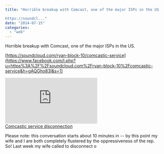 ```yaml
---
title: "Horrible breakup with Comcast, one of the major ISPs in the US.

https://soundcl..."
date: "2014-07-15"
categories: 
  - "web"
---
```


Horrible breakup with Comcast, one of the major ISPs in the US.  
  
[https://soundcloud.com/ryan-block-10/comcastic-service](https://www.facebook.com/l.php?u=https%3A%2F%2Fsoundcloud.com%2Fryan-block-10%2Fcomcastic-service&h=gAQGho83l&s=1)  
  
[![](https://fbexternal-a.akamaihd.net/safe_image.php?d=AQChzHBjTh34YuYF&w=130&h=130&url=https%3A%2F%2Fa1.sndcdn.com%2Fimages%2Fdefault_avatar_large.png%3Fe76cf77)](https://www.facebook.com/l.php?u=https%3A%2F%2Fsoundcloud.com%2Fryan-block-10%2Fcomcastic-service&h=zAQH1Wdae&s=1)  
[Comcastic service disconnection](https://www.facebook.com/l.php?u=https%3A%2F%2Fsoundcloud.com%2Fryan-block-10%2Fcomcastic-service&h=cAQHx1_1w&s=1)  
  
Please note: this conversation starts about 10 minutes in -- by this point my wife and I are both completely flustered by the oppressiveness of the rep. So! Last week my wife called to disconnect o
